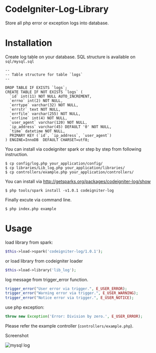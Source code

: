 # CodeIgniter-Log-Library

Store all php error or exception logs into database.

# Installation

Create log table on your database. SQL structure is available on ``sql/mysql.sql``

```
--
-- Table structure for table `logs`
--

DROP TABLE IF EXISTS `logs`;
CREATE TABLE IF NOT EXISTS `logs` (
  `id` int(11) NOT NULL AUTO_INCREMENT,
  `errno` int(2) NOT NULL,
  `errtype` varchar(32) NOT NULL,
  `errstr` text NOT NULL,
  `errfile` varchar(255) NOT NULL,
  `errline` int(4) NOT NULL,
  `user_agent` varchar(120) NOT NULL,
  `ip_address` varchar(45) DEFAULT '0' NOT NULL,
  `time` datetime NOT NULL,
  PRIMARY KEY (`id`, `ip_address`, `user_agent`)
) ENGINE=InnoDB  DEFAULT CHARSET=utf8;
```

You can install via codeigniter spark or step by step from following instruction.

    $ cp config/log.php your_application/config/
    $ cp libraries/Lib_log.php your_application/libraries/
    $ cp controllers/example.php your_application/controllers/

You can install via http://getsparks.org/packages/codeigniter-log/show

    $ php tools/spark install -v1.0.1 codeigniter-log

Finally excute via command line.

    $ php index.php example

# Usage

load library from spark:

```php
$this->load->spark('codeigniter-log/1.0.1');
```

or load library from codeigniter loader

```php
$this->load->library('lib_log');
```

log message from trigger_error function.

```php
trigger_error("User error via trigger.", E_USER_ERROR);
trigger_error("Warning error via trigger.", E_USER_WARNING);
trigger_error("Notice error via trigger.", E_USER_NOTICE);
```

use php exception:

```php
throw new Exception('Error: Division by zero.', E_USER_ERROR);
```

Please refer the example controller (``controllers/example.php``).

Screenshot

![mysql log](https://farm9.staticflickr.com/8077/8431391071_7970f8fc05_c.jpg)
